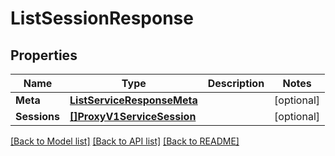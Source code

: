 # ListSessionResponse

## Properties

Name | Type | Description | Notes
------------ | ------------- | ------------- | -------------
**Meta** | [**ListServiceResponseMeta**](ListServiceResponseMeta.md) |  |[optional] 
**Sessions** | [**[]ProxyV1ServiceSession**](ProxyV1ServiceSession.md) |  |[optional] 

[[Back to Model list]](../README.md#documentation-for-models) [[Back to API list]](../README.md#documentation-for-api-endpoints) [[Back to README]](../README.md)


